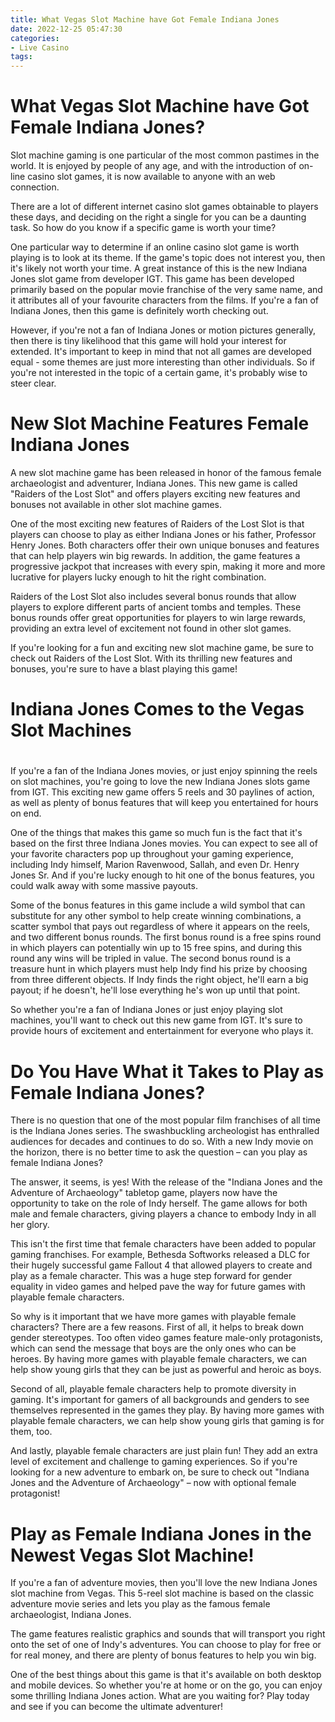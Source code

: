 ```yaml
---
title: What Vegas Slot Machine have Got Female Indiana Jones
date: 2022-12-25 05:47:30
categories:
- Live Casino
tags:
---
```



#  What Vegas Slot Machine have Got Female Indiana Jones?

Slot machine gaming is one particular of the most common pastimes in the world. It is enjoyed by people of any age, and with the introduction of on-line casino slot games, it is now available to anyone with an web connection.

There are a lot of different internet casino slot games obtainable to players these days, and deciding on the right a single for you can be a daunting task. So how do you know if a specific game is worth your time?

One particular way to determine if an online casino slot game is worth playing is to look at its theme. If the game's topic does not interest you, then it's likely not worth your time. A great instance of this is the new Indiana Jones slot game from developer IGT. This game has been developed primarily based on the popular movie franchise of the very same name, and it attributes all of your favourite characters from the films. If you're a fan of Indiana Jones, then this game is definitely worth checking out.

However, if you're not a fan of Indiana Jones or motion pictures generally, then there is tiny likelihood that this game will hold your interest for extended. It's important to keep in mind that not all games are developed equal - some themes are just more interesting than other individuals. So if you're not interested in the topic of a certain game, it's probably wise to steer clear.

#  New Slot Machine Features Female Indiana Jones

A new slot machine game has been released in honor of the famous female archaeologist and adventurer, Indiana Jones. This new game is called "Raiders of the Lost Slot" and offers players exciting new features and bonuses not available in other slot machine games.

One of the most exciting new features of Raiders of the Lost Slot is that players can choose to play as either Indiana Jones or his father, Professor Henry Jones. Both characters offer their own unique bonuses and features that can help players win big rewards. In addition, the game features a progressive jackpot that increases with every spin, making it more and more lucrative for players lucky enough to hit the right combination.

Raiders of the Lost Slot also includes several bonus rounds that allow players to explore different parts of ancient tombs and temples. These bonus rounds offer great opportunities for players to win large rewards, providing an extra level of excitement not found in other slot games.

If you're looking for a fun and exciting new slot machine game, be sure to check out Raiders of the Lost Slot. With its thrilling new features and bonuses, you're sure to have a blast playing this game!

#  Indiana Jones Comes to the Vegas Slot Machines

#

If you're a fan of the Indiana Jones movies, or just enjoy spinning the reels on slot machines, you're going to love the new Indiana Jones slots game from IGT. This exciting new game offers 5 reels and 30 paylines of action, as well as plenty of bonus features that will keep you entertained for hours on end.

One of the things that makes this game so much fun is the fact that it's based on the first three Indiana Jones movies. You can expect to see all of your favorite characters pop up throughout your gaming experience, including Indy himself, Marion Ravenwood, Sallah, and even Dr. Henry Jones Sr. And if you're lucky enough to hit one of the bonus features, you could walk away with some massive payouts.

Some of the bonus features in this game include a wild symbol that can substitute for any other symbol to help create winning combinations, a scatter symbol that pays out regardless of where it appears on the reels, and two different bonus rounds. The first bonus round is a free spins round in which players can potentially win up to 15 free spins, and during this round any wins will be tripled in value. The second bonus round is a treasure hunt in which players must help Indy find his prize by choosing from three different objects. If Indy finds the right object, he'll earn a big payout; if he doesn't, he'll lose everything he's won up until that point.

So whether you're a fan of Indiana Jones or just enjoy playing slot machines, you'll want to check out this new game from IGT. It's sure to provide hours of excitement and entertainment for everyone who plays it.

#  Do You Have What it Takes to Play as Female Indiana Jones?

There is no question that one of the most popular film franchises of all time is the Indiana Jones series. The swashbuckling archeologist has enthralled audiences for decades and continues to do so. With a new Indy movie on the horizon, there is no better time to ask the question – can you play as female Indiana Jones?

The answer, it seems, is yes! With the release of the "Indiana Jones and the Adventure of Archaeology" tabletop game, players now have the opportunity to take on the role of Indy herself. The game allows for both male and female characters, giving players a chance to embody Indy in all her glory.

This isn't the first time that female characters have been added to popular gaming franchises. For example, Bethesda Softworks released a DLC for their hugely successful game Fallout 4 that allowed players to create and play as a female character. This was a huge step forward for gender equality in video games and helped pave the way for future games with playable female characters.

So why is it important that we have more games with playable female characters? There are a few reasons. First of all, it helps to break down gender stereotypes. Too often video games feature male-only protagonists, which can send the message that boys are the only ones who can be heroes. By having more games with playable female characters, we can help show young girls that they can be just as powerful and heroic as boys.

Second of all, playable female characters help to promote diversity in gaming. It's important for gamers of all backgrounds and genders to see themselves represented in the games they play. By having more games with playable female characters, we can help show young girls that gaming is for them, too.

And lastly, playable female characters are just plain fun! They add an extra level of excitement and challenge to gaming experiences. So if you're looking for a new adventure to embark on, be sure to check out "Indiana Jones and the Adventure of Archaeology" – now with optional female protagonist!

#  Play as Female Indiana Jones in the Newest Vegas Slot Machine!

If you're a fan of adventure movies, then you'll love the new Indiana Jones slot machine from Vegas. This 5-reel slot machine is based on the classic adventure movie series and lets you play as the famous female archaeologist, Indiana Jones.

The game features realistic graphics and sounds that will transport you right onto the set of one of Indy's adventures. You can choose to play for free or for real money, and there are plenty of bonus features to help you win big.

One of the best things about this game is that it's available on both desktop and mobile devices. So whether you're at home or on the go, you can enjoy some thrilling Indiana Jones action. What are you waiting for? Play today and see if you can become the ultimate adventurer!